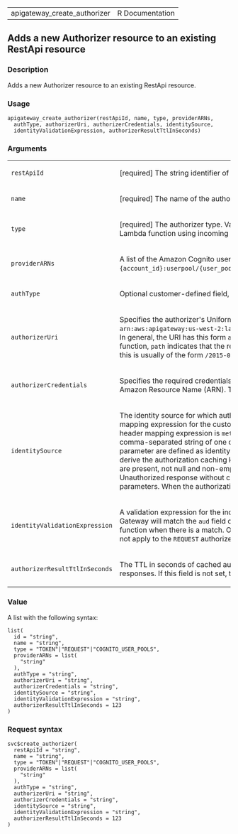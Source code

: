 <table style="width: 100%;">
<tbody>
<tr class="odd">
<td>apigateway_create_authorizer</td>
<td style="text-align: right;">R Documentation</td>
</tr>
</tbody>
</table>

## Adds a new Authorizer resource to an existing RestApi resource

### Description

Adds a new Authorizer resource to an existing RestApi resource.

### Usage

    apigateway_create_authorizer(restApiId, name, type, providerARNs,
      authType, authorizerUri, authorizerCredentials, identitySource,
      identityValidationExpression, authorizerResultTtlInSeconds)

### Arguments

<table>
<colgroup>
<col style="width: 35%" />
<col style="width: 65%" />
</colgroup>
<tbody>
<tr class="odd">
<td><code
id="apigateway_create_authorizer_:_restApiId">restApiId</code></td>
<td><p>[required] The string identifier of the associated
RestApi.</p></td>
</tr>
<tr class="even">
<td><code id="apigateway_create_authorizer_:_name">name</code></td>
<td><p>[required] The name of the authorizer.</p></td>
</tr>
<tr class="odd">
<td><code id="apigateway_create_authorizer_:_type">type</code></td>
<td><p>[required] The authorizer type. Valid values are
<code>TOKEN</code> for a Lambda function using a single authorization
token submitted in a custom header, <code>REQUEST</code> for a Lambda
function using incoming request parameters, and
<code>COGNITO_USER_POOLS</code> for using an Amazon Cognito user
pool.</p></td>
</tr>
<tr class="even">
<td><code
id="apigateway_create_authorizer_:_providerARNs">providerARNs</code></td>
<td><p>A list of the Amazon Cognito user pool ARNs for the
<code>COGNITO_USER_POOLS</code> authorizer. Each element is of this
format:
<code>arn:aws:cognito-idp:{region}:{account_id}:userpool/{user_pool_id}</code>.
For a <code>TOKEN</code> or <code>REQUEST</code> authorizer, this is not
defined.</p></td>
</tr>
<tr class="odd">
<td><code
id="apigateway_create_authorizer_:_authType">authType</code></td>
<td><p>Optional customer-defined field, used in OpenAPI imports and
exports without functional impact.</p></td>
</tr>
<tr class="even">
<td><code
id="apigateway_create_authorizer_:_authorizerUri">authorizerUri</code></td>
<td><p>Specifies the authorizer's Uniform Resource Identifier (URI). For
<code>TOKEN</code> or <code>REQUEST</code> authorizers, this must be a
well-formed Lambda function URI, for example, <code
style="white-space: pre;">⁠arn:aws:apigateway:us-west-2:lambda:path/2015-03-31/functions/arn:aws:lambda:us-west-2:{account_id}:function:{lambda_function_name}/invocations⁠</code>.
In general, the URI has this form
<code>arn:aws:apigateway:{region}:lambda:path/{service_api}</code>,
where <code>{region}</code> is the same as the region hosting the Lambda
function, <code>path</code> indicates that the remaining substring in
the URI should be treated as the path to the resource, including the
initial <code>/</code>. For Lambda functions, this is usually of the
form <code
style="white-space: pre;">⁠/2015-03-31/functions/[FunctionARN]/invocations⁠</code>.</p></td>
</tr>
<tr class="odd">
<td><code
id="apigateway_create_authorizer_:_authorizerCredentials">authorizerCredentials</code></td>
<td><p>Specifies the required credentials as an IAM role for API Gateway
to invoke the authorizer. To specify an IAM role for API Gateway to
assume, use the role's Amazon Resource Name (ARN). To use resource-based
permissions on the Lambda function, specify null.</p></td>
</tr>
<tr class="even">
<td><code
id="apigateway_create_authorizer_:_identitySource">identitySource</code></td>
<td><p>The identity source for which authorization is requested. For a
<code>TOKEN</code> or <code>COGNITO_USER_POOLS</code> authorizer, this
is required and specifies the request header mapping expression for the
custom header holding the authorization token submitted by the client.
For example, if the token header name is <code>Auth</code>, the header
mapping expression is <code>method.request.header.Auth</code>. For the
<code>REQUEST</code> authorizer, this is required when authorization
caching is enabled. The value is a comma-separated string of one or more
mapping expressions of the specified request parameters. For example, if
an <code>Auth</code> header, a <code>Name</code> query string parameter
are defined as identity sources, this value is <code
style="white-space: pre;">⁠method.request.header.Auth, method.request.querystring.Name⁠</code>.
These parameters will be used to derive the authorization caching key
and to perform runtime validation of the <code>REQUEST</code> authorizer
by verifying all of the identity-related request parameters are present,
not null and non-empty. Only when this is true does the authorizer
invoke the authorizer Lambda function, otherwise, it returns a 401
Unauthorized response without calling the Lambda function. The valid
value is a string of comma-separated mapping expressions of the
specified request parameters. When the authorization caching is not
enabled, this property is optional.</p></td>
</tr>
<tr class="odd">
<td><code
id="apigateway_create_authorizer_:_identityValidationExpression">identityValidationExpression</code></td>
<td><p>A validation expression for the incoming identity token. For
<code>TOKEN</code> authorizers, this value is a regular expression. For
<code>COGNITO_USER_POOLS</code> authorizers, API Gateway will match the
<code>aud</code> field of the incoming token from the client against the
specified regular expression. It will invoke the authorizer's Lambda
function when there is a match. Otherwise, it will return a 401
Unauthorized response without calling the Lambda function. The
validation expression does not apply to the <code>REQUEST</code>
authorizer.</p></td>
</tr>
<tr class="even">
<td><code
id="apigateway_create_authorizer_:_authorizerResultTtlInSeconds">authorizerResultTtlInSeconds</code></td>
<td><p>The TTL in seconds of cached authorizer results. If it equals 0,
authorization caching is disabled. If it is greater than 0, API Gateway
will cache authorizer responses. If this field is not set, the default
value is 300. The maximum value is 3600, or 1 hour.</p></td>
</tr>
</tbody>
</table>

### Value

A list with the following syntax:

    list(
      id = "string",
      name = "string",
      type = "TOKEN"|"REQUEST"|"COGNITO_USER_POOLS",
      providerARNs = list(
        "string"
      ),
      authType = "string",
      authorizerUri = "string",
      authorizerCredentials = "string",
      identitySource = "string",
      identityValidationExpression = "string",
      authorizerResultTtlInSeconds = 123
    )

### Request syntax

    svc$create_authorizer(
      restApiId = "string",
      name = "string",
      type = "TOKEN"|"REQUEST"|"COGNITO_USER_POOLS",
      providerARNs = list(
        "string"
      ),
      authType = "string",
      authorizerUri = "string",
      authorizerCredentials = "string",
      identitySource = "string",
      identityValidationExpression = "string",
      authorizerResultTtlInSeconds = 123
    )
